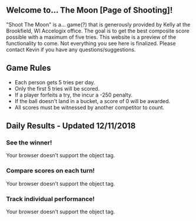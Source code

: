 ## Welcome to... The Moon [Page of Shooting]!

"Shoot The Moon" is a... game(?) that is generously provided by Kelly at the Brookfield, WI Accelogix office. The goal is to get the best composite score possible with a maximum of five tries.
This website is a preview of the functionality to come. Not everything you see here is finalized. Please contact Kevin if you have any questions/suggestions.

## Game Rules

- Each person gets 5 tries per day.
- Only the first 5 tries will be scored.
- If a player forfeits a try, the incur a -250 penalty.
- If the ball doesn't land in a bucket, a score of 0 will be awarded.
- All scores must be witnessed by another competitor to count.

## Daily Results - Updated 12/11/2018

### See the winner!
<object height="335" width="650" data="graphs/12112018/pie-12112018.html"> 
    Your browser doesn’t support the object tag. 
</object>

### Compare scores on each turn!
<object height="335" width="650" data="graphs/12112018/bar-12112018.html"> 
    Your browser doesn’t support the object tag. 
</object>

### Track individual performance!
<object height="335" width="650" data="graphs/12112018/box-12112018.html"> 
    Your browser doesn’t support the object tag. 
</object>